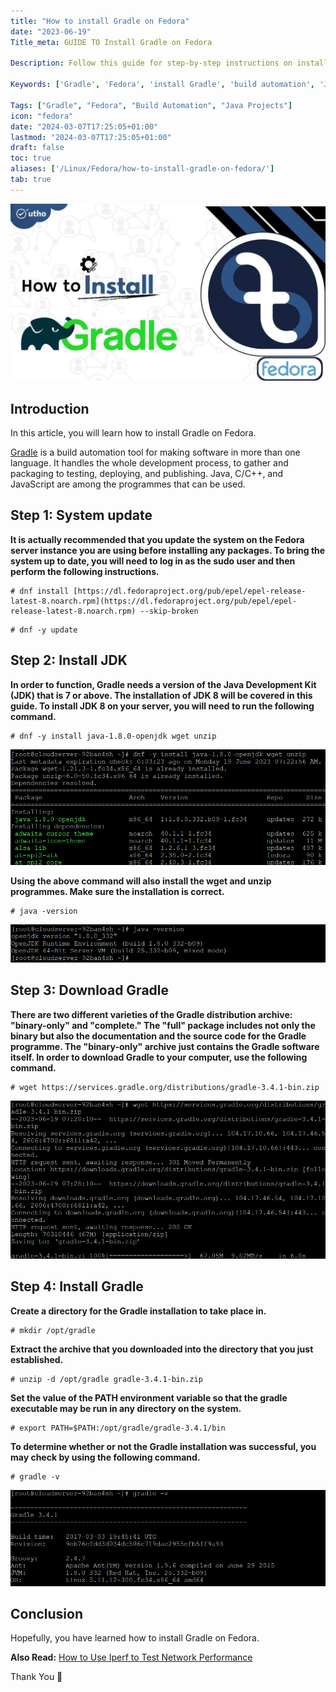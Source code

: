 ```yaml
---
title: "How to install Gradle on Fedora"
date: "2023-06-19"
Title_meta: GUIDE TO Install Gradle on Fedora

Description: Follow this guide for step-by-step instructions on installing Gradle on Fedora. Learn how to set up Gradle, a powerful build automation tool, to streamline the development and management of Java-based projects on your Fedora system.

Keywords: ['Gradle', 'Fedora', 'install Gradle', 'build automation', 'Java projects']

Tags: ["Gradle", "Fedora", "Build Automation", "Java Projects"]
icon: "fedora"
date: "2024-03-07T17:25:05+01:00"
lastmod: "2024-03-07T17:25:05+01:00" 
draft: false
toc: true
aliases: ['/Linux/Fedora/how-to-install-gradle-on-fedora/']
tab: true
---
```


![How to install Gradle on Fedora](images/How-to-install-Gradle-on-Fedora-1024x576.jpg)

## Introduction

In this article, you will learn how to install Gradle on Fedora.

[Gradle](https://en.wikipedia.org/wiki/Gradle) is a build automation tool for making software in more than one language. It handles the whole development process, to gather and packaging to testing, deploying, and publishing. Java, C/C++, and JavaScript are among the programmes that can be used.

## Step 1: System update

**It is actually recommended that you update the system on the Fedora server instance you are using before installing any packages. To bring the system up to date, you will need to log in as the sudo user and then perform the following instructions.**

```
# dnf install [https://dl.fedoraproject.org/pub/epel/epel-release-latest-8.noarch.rpm](https://dl.fedoraproject.org/pub/epel/epel-release-latest-8.noarch.rpm) --skip-broken

```

```
# dnf -y update

```

## Step 2: Install JDK

**In order to function, Gradle needs a version of the Java Development Kit (JDK) that is 7 or above. The installation of JDK 8 will be covered in this guide. To install JDK 8 on your server, you will need to run the following command.**

```
# dnf -y install java-1.8.0-openjdk wget unzip

```

![How to install Gradle on Fedora](images/image-1183.png)

**Using the above command will also install the wget and unzip programmes. Make sure the installation is correct.**

```
# java -version

```

![How to install Gradle on Fedora](images/image-1184.png)

## Step 3: Download Gradle

**There are two different varieties of the Gradle distribution archive: "binary-only" and "complete." The "full" package includes not only the binary but also the documentation and the source code for the Gradle programme. The "binary-only" archive just contains the Gradle software itself. In order to download Gradle to your computer, use the following command.**

```
# wget https://services.gradle.org/distributions/gradle-3.4.1-bin.zip

```

![How to install Gradle on Fedora](images/image-1185.png)

## Step 4: Install Gradle

**Create a directory for the Gradle installation to take place in.**

```
# mkdir /opt/gradle

```

**Extract the archive that you downloaded into the directory that you just established.**

```
# unzip -d /opt/gradle gradle-3.4.1-bin.zip

```

**Set the value of the PATH environment variable so that the gradle executable may be run in any directory on the system.**

```
# export PATH=$PATH:/opt/gradle/gradle-3.4.1/bin

```

**To determine whether or not the Gradle installation was successful, you may check by using the following command.**

```
# gradle -v

```

![install Gradle on Fedora](images/image-1186.png)

## Conclusion

Hopefully, you have learned how to install Gradle on Fedora.

**Also Read:** [How to Use Iperf to Test Network Performance](https://utho.com/docs/tutorial/how-to-use-iperf-to-test-network-performance/)

Thank You 🙂
